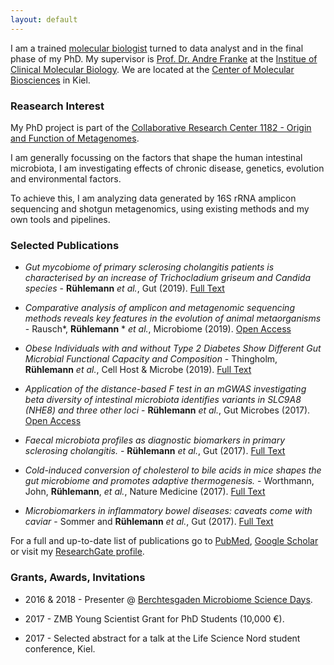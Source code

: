 ```yaml
---
layout: default
---
```


I am a trained [molecular biologist](http://www.medlife.uni-kiel.de/en?set_language=en) turned to data analyst and in the final phase of my PhD. My supervisor is 
[Prof. Dr. Andre Franke](http://www.ikmb.uni-kiel.de/research/genetics-bioinformatics) at the [Institue of Clinical Molecular Biology](http://www.ikmb.uni-kiel.de).
We are located at the [Center of Molecular Biosciences](http://www.zmb.uni-kiel.de) in Kiel.

### [](#RI)Reasearch Interest

My PhD project is part of the [Collaborative Research Center 1182 - Origin and Function of Metagenomes](http://www.metaorganism-research.com).

I am generally focussing on the factors that shape the human intestinal microbiota, I am investigating effects of chronic disease, genetics, evolution and environmental factors.

To achieve this, I am analyzing data generated by 16S rRNA amplicon sequencing and shotgun metagenomics, using existing methods and my own tools and pipelines.

### [](#SP)Selected Publications
* _Gut mycobiome of primary sclerosing cholangitis patients is characterised by an increase of Trichocladium griseum and Candida species_ - **Rühlemann** _et al._, Gut (2019). [Full Text](https://gut.bmj.com/content/early/2019/10/25/gutjnl-2019-320008)

* _Comparative analysis of amplicon and metagenomic sequencing methods reveals key features in the evolution of animal metaorganisms_ - Rausch*, **Rühlemann** * _et al._, Microbiome (2019). [Open Access]( https://microbiomejournal.biomedcentral.com/articles/10.1186/s40168-019-0743-1)

* _Obese Individuals with and without Type 2 Diabetes Show Different Gut Microbial Functional Capacity and Composition_ - Thingholm, **Rühlemann** _et al._, Cell Host & Microbe (2019). [Full Text](https://www.sciencedirect.com/science/article/abs/pii/S1931312819303488)

*	_Application of the distance-based F test in an mGWAS investigating beta diversity of intestinal microbiota identifies variants in SLC9A8 (NHE8) and three other loci_ - **Rühlemann** _et al._, Gut Microbes (2017). [Open Access](http://www.tandfonline.com/doi/full/10.1080/19490976.2017.1356979) 

*	_Faecal microbiota profiles as diagnostic biomarkers in primary sclerosing cholangitis._ - **Rühlemann** _et al._, Gut (2017). [Full Text](http://gut.bmj.com/content/66/4/753.long)

*	_Cold-induced conversion of cholesterol to bile acids in mice shapes the gut microbiome and promotes adaptive thermogenesis._ - Worthmann, John, **Rühlemann**, _et al._, Nature Medicine (2017). [Full Text](http://dx.doi.org/10.1038/nm.4357)

*	_Microbiomarkers in inflammatory bowel diseases: caveats come with caviar_ - Sommer and **Rühlemann** _et al._, Gut (2017). [Full Text](http://gut.bmj.com/content/66/10/1734.long)

For a full and up-to-date list of publications go to [PubMed](https://www.ncbi.nlm.nih.gov/pubmed/?term=Rühlemann%20MC%5BAuthor%5D&cauthor=true&cauthor_uid=28816579), [Google Scholar](https://scholar.google.de/citations?user=nT-lX-8AAAAJ) or visit my [ResearchGate profile](http://www.researchgate.net/profile/Malte_Ruehlemann).

### [](#GAI)Grants, Awards, Invitations
* 2016 & 2018 - Presenter @ [Berchtesgaden Microbiome Science Days](www.bmsd.science).

*	2017 - ZMB Young Scientist Grant for PhD Students (10,000 €).

*	2017 - Selected abstract for a talk at the Life Science Nord student conference, Kiel.

